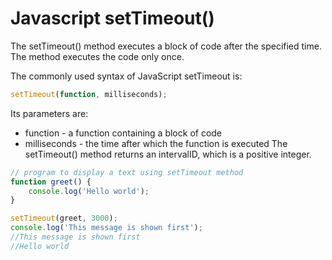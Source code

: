 # Javascript setTimeout()

The setTimeout() method executes a block of code after the specified time. The method executes the code only once.

The commonly used syntax of JavaScript setTimeout is:

```javascript
setTimeout(function, milliseconds);

```

Its parameters are:

* function - a function containing a block of code
* milliseconds - the time after which the function is executed
The setTimeout() method returns an intervalID, which is a positive integer.

```javascript
// program to display a text using setTimeout method
function greet() {
    console.log('Hello world');
}

setTimeout(greet, 3000);
console.log('This message is shown first');
//This message is shown first
//Hello world
```

